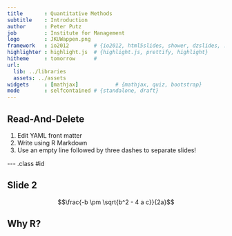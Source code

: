 ```yaml
---
title       : Quantitative Methods
subtitle    : Introduction
author      : Peter Putz
job         : Institute for Management
logo        : JKUWappen.png
framework   : io2012        # {io2012, html5slides, shower, dzslides, ...}
highlighter : highlight.js  # {highlight.js, prettify, highlight}
hitheme     : tomorrow      # 
url:
  lib: ../libraries
  assets: ../assets
widgets     : [mathjax]            # {mathjax, quiz, bootstrap}
mode        : selfcontained # {standalone, draft}
---
```


## Read-And-Delete

1. Edit YAML front matter
2. Write using R Markdown
3. Use an empty line followed by three dashes to separate slides!

--- .class #id 

## Slide 2

$$\frac{-b \pm \sqrt{b^2 - 4 a c}}{2a}$$

## Why R?



